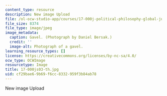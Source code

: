 ```yaml
---
content_type: resource
description: New image Upload
file: /ol-ocw-studio-app/courses/17-000j-political-philosophy-global-justice-spring-2003/cf29bae69b69f6cc8332959f3b84ab78_17-000js03-th.jpg
file_size: 8374
file_type: image/jpeg
image_metadata:
  caption: Gavel. (Photograph by Daniel Bersak.)
  credit: ''
  image-alt: Photograph of a gavel.
learning_resource_types: []
license: https://creativecommons.org/licenses/by-nc-sa/4.0/
ocw_type: OCWImage
resourcetype: Image
title: 17-000js03-th.jpg
uid: cf29bae6-9b69-f6cc-8332-959f3b84ab78
---
```

New image Upload